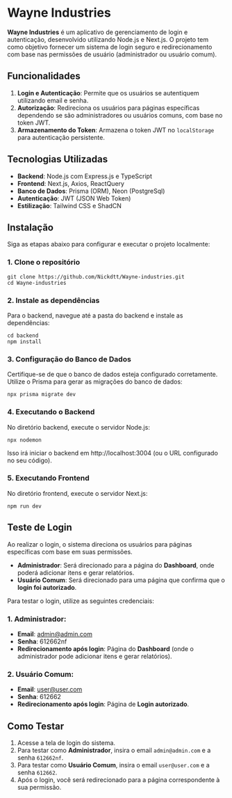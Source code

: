 # Wayne Industries

**Wayne Industries** é um aplicativo de gerenciamento de login e autenticação, desenvolvido utilizando Node.js e Next.js. O projeto tem como objetivo fornecer um sistema de login seguro e redirecionamento com base nas permissões de usuário (administrador ou usuário comum).

## Funcionalidades

1. **Login e Autenticação**: Permite que os usuários se autentiquem utilizando email e senha.
2. **Autorização**: Redireciona os usuários para páginas específicas dependendo se são administradores ou usuários comuns, com base no token JWT.
3. **Armazenamento do Token**: Armazena o token JWT no `localStorage` para autenticação persistente.

## Tecnologias Utilizadas

- **Backend**: Node.js com Express.js e TypeScript
- **Frontend**: Next.js, Axios, ReactQuery
- **Banco de Dados**: Prisma (ORM), Neon (PostgreSql)
- **Autenticação**: JWT (JSON Web Token)
- **Estilização**: Tailwind CSS e ShadCN

## Instalação

Siga as etapas abaixo para configurar e executar o projeto localmente:

### 1. Clone o repositório

```
git clone https://github.com/Nickdtt/Wayne-industries.git
cd Wayne-industries
```


### 2. Instale as dependências
Para o backend, navegue até a pasta do backend e instale as dependências:

```
cd backend
npm install
```

### 3. Configuração do Banco de Dados
Certifique-se de que o banco de dados esteja configurado corretamente. Utilize o Prisma para gerar as migrações do banco de dados:

```
npx prisma migrate dev
```
### 4. Executando o Backend
No diretório backend, execute o servidor Node.js:

```
npx nodemon

```
Isso irá iniciar o backend em http://localhost:3004 (ou o URL configurado no seu código).

### 5. Executando Frontend
No diretório frontend, execute o servidor Next.js:

```
npm run dev

```
## Teste de Login

Ao realizar o login, o sistema direciona os usuários para páginas específicas com base em suas permissões. 

- **Administrador**: Será direcionado para a página do **Dashboard**, onde poderá adicionar itens e gerar relatórios.
- **Usuário Comum**: Será direcionado para uma página que confirma que o **login foi autorizado**.

Para testar o login, utilize as seguintes credenciais:

### 1. **Administrador**:
- **Email**: admin@admin.com
- **Senha**: 612662nf
- **Redirecionamento após login**: Página do **Dashboard** (onde o administrador pode adicionar itens e gerar relatórios).

### 2. **Usuário Comum**:
- **Email**: user@user.com
- **Senha**: 612662
- **Redirecionamento após login**: Página de **Login autorizado**.

## Como Testar

1. Acesse a tela de login do sistema.
2. Para testar como **Administrador**, insira o email `admin@admin.com` e a senha `612662nf`.
3. Para testar como **Usuário Comum**, insira o email `user@user.com` e a senha `612662`.
4. Após o login, você será redirecionado para a página correspondente à sua permissão.

